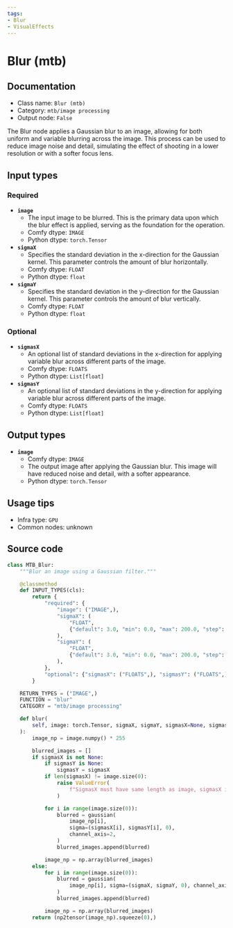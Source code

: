 ```yaml
---
tags:
- Blur
- VisualEffects
---
```


# Blur (mtb)
## Documentation
- Class name: `Blur (mtb)`
- Category: `mtb/image processing`
- Output node: `False`

The Blur node applies a Gaussian blur to an image, allowing for both uniform and variable blurring across the image. This process can be used to reduce image noise and detail, simulating the effect of shooting in a lower resolution or with a softer focus lens.
## Input types
### Required
- **`image`**
    - The input image to be blurred. This is the primary data upon which the blur effect is applied, serving as the foundation for the operation.
    - Comfy dtype: `IMAGE`
    - Python dtype: `torch.Tensor`
- **`sigmaX`**
    - Specifies the standard deviation in the x-direction for the Gaussian kernel. This parameter controls the amount of blur horizontally.
    - Comfy dtype: `FLOAT`
    - Python dtype: `float`
- **`sigmaY`**
    - Specifies the standard deviation in the y-direction for the Gaussian kernel. This parameter controls the amount of blur vertically.
    - Comfy dtype: `FLOAT`
    - Python dtype: `float`
### Optional
- **`sigmasX`**
    - An optional list of standard deviations in the x-direction for applying variable blur across different parts of the image.
    - Comfy dtype: `FLOATS`
    - Python dtype: `List[float]`
- **`sigmasY`**
    - An optional list of standard deviations in the y-direction for applying variable blur across different parts of the image.
    - Comfy dtype: `FLOATS`
    - Python dtype: `List[float]`
## Output types
- **`image`**
    - Comfy dtype: `IMAGE`
    - The output image after applying the Gaussian blur. This image will have reduced noise and detail, with a softer appearance.
    - Python dtype: `torch.Tensor`
## Usage tips
- Infra type: `GPU`
- Common nodes: unknown


## Source code
```python
class MTB_Blur:
    """Blur an image using a Gaussian filter."""

    @classmethod
    def INPUT_TYPES(cls):
        return {
            "required": {
                "image": ("IMAGE",),
                "sigmaX": (
                    "FLOAT",
                    {"default": 3.0, "min": 0.0, "max": 200.0, "step": 0.01},
                ),
                "sigmaY": (
                    "FLOAT",
                    {"default": 3.0, "min": 0.0, "max": 200.0, "step": 0.01},
                ),
            },
            "optional": {"sigmasX": ("FLOATS",), "sigmasY": ("FLOATS",)},
        }

    RETURN_TYPES = ("IMAGE",)
    FUNCTION = "blur"
    CATEGORY = "mtb/image processing"

    def blur(
        self, image: torch.Tensor, sigmaX, sigmaY, sigmasX=None, sigmasY=None
    ):
        image_np = image.numpy() * 255

        blurred_images = []
        if sigmasX is not None:
            if sigmasY is None:
                sigmasY = sigmasX
            if len(sigmasX) != image.size(0):
                raise ValueError(
                    f"SigmasX must have same length as image, sigmasX is {len(sigmasX)} but the batch size is {image.size(0)}"
                )

            for i in range(image.size(0)):
                blurred = gaussian(
                    image_np[i],
                    sigma=(sigmasX[i], sigmasY[i], 0),
                    channel_axis=2,
                )
                blurred_images.append(blurred)

            image_np = np.array(blurred_images)
        else:
            for i in range(image.size(0)):
                blurred = gaussian(
                    image_np[i], sigma=(sigmaX, sigmaY, 0), channel_axis=2
                )
                blurred_images.append(blurred)

            image_np = np.array(blurred_images)
        return (np2tensor(image_np).squeeze(0),)

```
